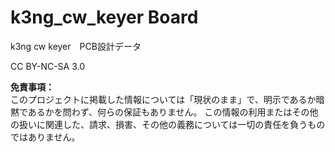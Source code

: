 # k3ng_cw_keyer Board

k3ng cw keyer　PCB設計データ

CC BY-NC-SA 3.0

**免責事項：**  
このプロジェクトに掲載した情報については「現状のまま」で、明示であるか暗黙であるかを問わず、何らの保証もありません。
この情報の利用またはその他の扱いに関連した、請求、損害、その他の義務については一切の責任を負うものではありません。
